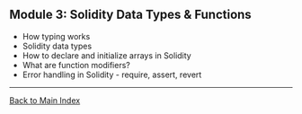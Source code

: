 ## **Module 3: Solidity Data Types & Functions**

- How typing works
- Solidity data types
- How to declare and initialize arrays in Solidity
- What are function modifiers?
- Error handling in Solidity - require, assert, revert

---
[Back to Main Index](index.md)